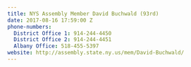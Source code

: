 ```yaml
---
title: NYS Assembly Member David Buchwald (93rd)
date: 2017-08-16 17:59:00 Z
phone-numbers:
  District Office 1: 914-244-4450
  District Office 2: 914-244-4451
  Albany Office: 518-455-5397
website: http://assembly.state.ny.us/mem/David-Buchwald/
---
```


